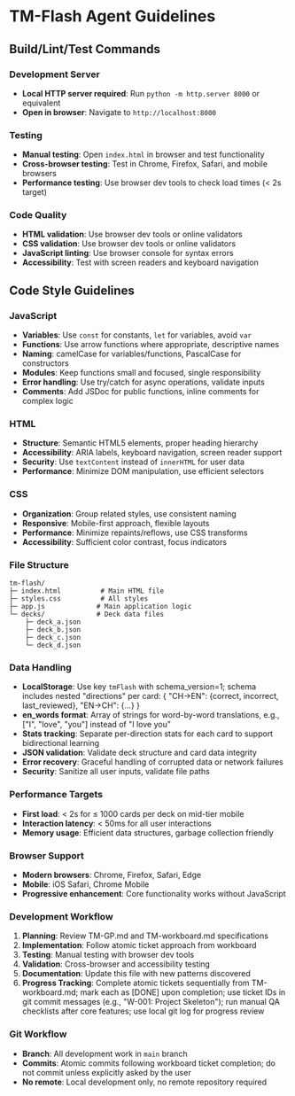 # TM-Flash Agent Guidelines

## Build/Lint/Test Commands

### Development Server
- **Local HTTP server required**: Run `python -m http.server 8000` or equivalent
- **Open in browser**: Navigate to `http://localhost:8000`

### Testing
- **Manual testing**: Open `index.html` in browser and test functionality
- **Cross-browser testing**: Test in Chrome, Firefox, Safari, and mobile browsers
- **Performance testing**: Use browser dev tools to check load times (< 2s target)

### Code Quality
- **HTML validation**: Use browser dev tools or online validators
- **CSS validation**: Use browser dev tools or online validators
- **JavaScript linting**: Use browser console for syntax errors
- **Accessibility**: Test with screen readers and keyboard navigation

## Code Style Guidelines

### JavaScript
- **Variables**: Use `const` for constants, `let` for variables, avoid `var`
- **Functions**: Use arrow functions where appropriate, descriptive names
- **Naming**: camelCase for variables/functions, PascalCase for constructors
- **Modules**: Keep functions small and focused, single responsibility
- **Error handling**: Use try/catch for async operations, validate inputs
- **Comments**: Add JSDoc for public functions, inline comments for complex logic

### HTML
- **Structure**: Semantic HTML5 elements, proper heading hierarchy
- **Accessibility**: ARIA labels, keyboard navigation, screen reader support
- **Security**: Use `textContent` instead of `innerHTML` for user data
- **Performance**: Minimize DOM manipulation, use efficient selectors

### CSS
- **Organization**: Group related styles, use consistent naming
- **Responsive**: Mobile-first approach, flexible layouts
- **Performance**: Minimize repaints/reflows, use CSS transforms
- **Accessibility**: Sufficient color contrast, focus indicators

### File Structure
```
tm-flash/
├─ index.html          # Main HTML file
├─ styles.css          # All styles
├─ app.js             # Main application logic
└─ decks/             # Deck data files
    ├─ deck_a.json
    ├─ deck_b.json
    ├─ deck_c.json
    └─ deck_d.json
```

### Data Handling
- **LocalStorage**: Use key `tmFlash` with schema_version=1; schema includes nested "directions" per card: { "CH->EN": {correct, incorrect, last_reviewed}, "EN->CH": {...} }
- **en_words format**: Array of strings for word-by-word translations, e.g., ["I", "love", "you"] instead of "I love you"
- **Stats tracking**: Separate per-direction stats for each card to support bidirectional learning
- **JSON validation**: Validate deck structure and card data integrity
- **Error recovery**: Graceful handling of corrupted data or network failures
- **Security**: Sanitize all user inputs, validate file paths

### Performance Targets
- **First load**: < 2s for ≤ 1000 cards per deck on mid-tier mobile
- **Interaction latency**: < 50ms for all user interactions
- **Memory usage**: Efficient data structures, garbage collection friendly

### Browser Support
- **Modern browsers**: Chrome, Firefox, Safari, Edge
- **Mobile**: iOS Safari, Chrome Mobile
- **Progressive enhancement**: Core functionality works without JavaScript

### Development Workflow
1. **Planning**: Review TM-GP.md and TM-workboard.md specifications
2. **Implementation**: Follow atomic ticket approach from workboard
3. **Testing**: Manual testing with browser dev tools
4. **Validation**: Cross-browser and accessibility testing
5. **Documentation**: Update this file with new patterns discovered
6. **Progress Tracking**: Complete atomic tickets sequentially from TM-workboard.md; mark each as [DONE] upon completion; use ticket IDs in git commit messages (e.g., "W-001: Project Skeleton"); run manual QA checklists after core features; use local git log for progress review

### Git Workflow
- **Branch**: All development work in `main` branch
- **Commits**: Atomic commits following workboard ticket completion; do not commit unless explicitly asked by the user
- **No remote**: Local development only, no remote repository required
